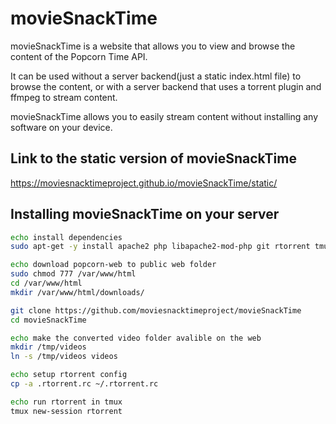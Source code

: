 # movieSnackTime
movieSnackTime is a website that allows you to view and browse the content of the Popcorn Time API.

It can be used without a server backend(just a static index.html file) to browse the content, or with a server backend that uses a torrent plugin and ffmpeg to stream content. 

movieSnackTime allows you to easily stream content without installing any software on your device.

## Link to the static version of movieSnackTime
https://moviesnacktimeproject.github.io/movieSnackTime/static/

## Installing movieSnackTime on your server

```bash
echo install dependencies
sudo apt-get -y install apache2 php libapache2-mod-php git rtorrent tmux ffmpeg

echo download popcorn-web to public web folder
sudo chmod 777 /var/www/html
cd /var/www/html
mkdir /var/www/html/downloads/

git clone https://github.com/moviesnacktimeproject/movieSnackTime
cd movieSnackTime

echo make the converted video folder avalible on the web
mkdir /tmp/videos
ln -s /tmp/videos videos

echo setup rtorrent config
cp -a .rtorrent.rc ~/.rtorrent.rc

echo run rtorrent in tmux 
tmux new-session rtorrent
```
